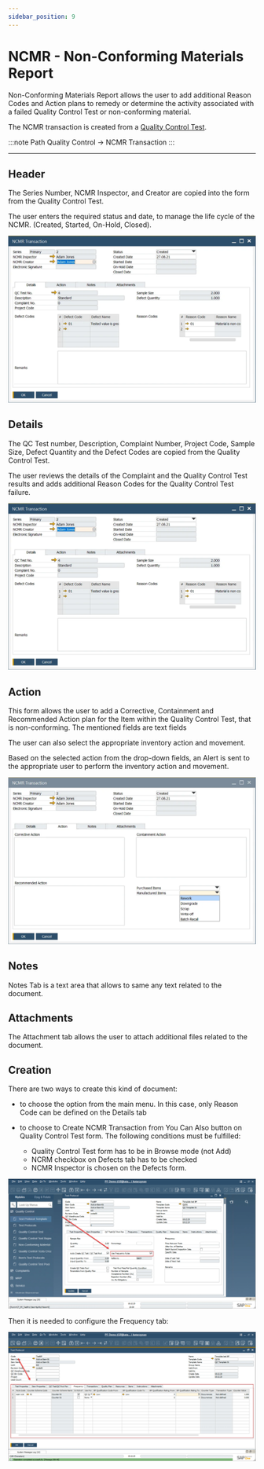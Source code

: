```yaml
---
sidebar_position: 9
---
```


# NCMR - Non-Conforming Materials Report

Non-Conforming Materials Report allows the user to add additional Reason Codes and Action plans to remedy or determine the activity associated with a failed Quality Control Test or non-conforming material.

The NCMR transaction is created from a [Quality Control Test](../quality-control/quality-control-test/overview.md).

:::note Path
    Quality Control → NCMR Transaction
:::

---

## Header

The Series Number, NCMR Inspector, and Creator are copied into the form from the Quality Control Test.

The user enters the required status and date, to manage the life cycle of the NCMR. (Created, Started, On-Hold, Closed).

![NCMR](./media/ncmr-non-conforming-materials-report/ncmr-transaction.webp)

## Details

The QC Test number, Description, Complaint Number, Project Code, Sample Size, Defect Quantity and the Defect Codes are copied from the Quality Control Test.

The user reviews the details of the Complaint and the Quality Control Test results and adds additional Reason Codes for the Quality Control Test failure.

![NCMR](./media/ncmr-non-conforming-materials-report/ncmr-transaction.webp)

## Action

This form allows the user to add a Corrective, Containment and Recommended Action plan for the Item within the Quality Control Test, that is non-conforming. The mentioned fields are text fields

The user can also select the appropriate inventory action and movement.

Based on the selected action from the drop-down fields, an Alert is sent to the appropriate user to perform the inventory action and movement.

![NCRM Action](./media/ncmr-non-conforming-materials-report/ncmr-action-tab.webp)

## Notes

Notes Tab is a text area that allows to same any text related to the document.

## Attachments

The Attachment tab allows the user to attach additional files related to the document.

## Creation

There are two ways to create this kind of document:

- to choose the option from the main menu. In this case, only Reason Code can be defined on the Details tab
- to choose to Create NCMR Transaction from You Can Also button on Quality Control Test form. The following conditions must be fulfilled:

  - Quality Control Test form has to be in Browse mode (not Add)
  - NCRM checkbox on Defects tab has to be checked
  - NCMR Inspector is chosen on the Defects form.

![Use Frequency Rules](./media/ncmr-non-conforming-materials-report/use-frequency-rules.webp)

Then it is needed to configure the Frequency tab:

![Frequency Tab](./media/ncmr-non-conforming-materials-report/frequency-tab.webp)
